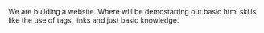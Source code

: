 We are building a website. Where will be demostarting out basic html skills like the use of tags, links and just basic knowledge.